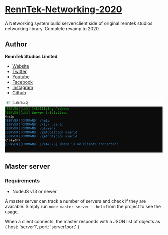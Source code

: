 [RennTek-Networking-2020](https://github.com/renntekstudios/RennTek-Networking-2020-Server.git)
=================

A Networking system build server/client side of original renntek studios networking library. Complete revamp to 2020


Author
-------

**RennTek Studios Limited**

+ [Website](http://renntekstudios.co.uk)
+ [Twitter](https://twitter.com/renntekstudios)
+ [Youtube](https://www.youtube.com/channel/UCM5gszt2uUex0XnEDpIivpg)
+ [Facebook](https://www.facebook.com/renntekstudios)
+ [Instagram](https://www.instagram.com/renntekstudioslimited/)
+ [Github](https://github.com/renntekstudios)

![Console Sample](Screenshots/console_sample.PNG)

## Master server

### Requirements

- NodeJS v13 or newer

A master server can track a number of servers and check if they are available.
Simply run `node master-server --help` from the project to see the usage.

When a client connects, the master responds with a JSON list of objects as { host: 'server1', port: 'server1port' }


